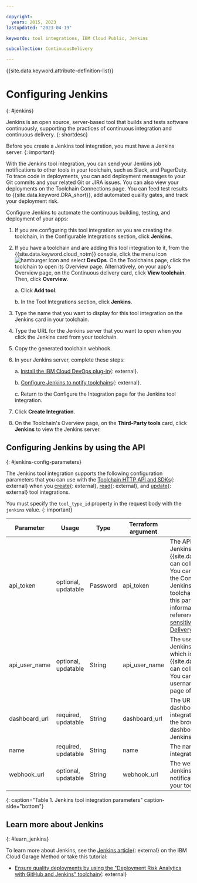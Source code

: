 ```yaml
---

copyright:
  years: 2015, 2023
lastupdated: "2023-04-19"

keywords: tool integrations, IBM Cloud Public, Jenkins

subcollection: ContinuousDelivery

---
```


{{site.data.keyword.attribute-definition-list}} 

# Configuring Jenkins
{: #jenkins}

Jenkins is an open source, server-based tool that builds and tests software continuously, supporting the practices of continuous integration and continuous delivery.
{: shortdesc}

Before you create a Jenkins tool integration, you must have a Jenkins server.
{: important}

With the Jenkins tool integration, you can send your Jenkins job notifications to other tools in your toolchain, such as Slack, and PagerDuty. To trace code in deployments, you can add deployment messages to your Git commits and your related Git or JIRA issues. You can also view your deployments on the Toolchain Connections page. You can feed test results to {{site.data.keyword.DRA_short}}, add automated quality gates, and track your deployment risk.

Configure Jenkins to automate the continuous building, testing, and deployment of your apps:

1. If you are configuring this tool integration as you are creating the toolchain, in the Configurable Integrations section, click **Jenkins**.
1. If you have a toolchain and are adding this tool integration to it, from the {{site.data.keyword.cloud_notm}} console, click the menu icon ![hamburger icon](images/icon_hamburger.svg) and select **DevOps**. On the Toolchains page, click the toolchain to open its Overview page. Alternatively, on your app's Overview page, on the Continuous delivery card, click **View toolchain**. Then, click **Overview**. 

   a. Click **Add tool**.

   b. In the Tool Integrations section, click **Jenkins**.

1. Type the name that you want to display for this tool integration on the Jenkins card in your toolchain.
1. Type the URL for the Jenkins server that you want to open when you click the Jenkins card from your toolchain.
1. Copy the generated toolchain webhook.
1. In your Jenkins server, complete these steps:

   a. [Install the IBM Cloud DevOps plug-in](https://wiki.jenkins-ci.org/display/JENKINS/IBM+Cloud+DevOps+Plugin#IBMCloudDevOpsPlugin-Installingtheplugin){: external}.

   b. [Configure Jenkins to notify toolchains](https://wiki.jenkins-ci.org/display/JENKINS/IBM+Cloud+DevOps+Plugin#IBMCloudDevOpsPlugin-Notifyingtoolchains){: external}.

   c. Return to the Configure the Integration page for the Jenkins tool integration.

1. Click **Create Integration**.
1. On the Toolchain's Overview page, on the **Third-Party tools** card, click **Jenkins** to view the Jenkins server.

## Configuring Jenkins by using the API
{: #jenkins-config-parameters}

The Jenkins tool integration supports the following configuration parameters that you can use with the [Toolchain HTTP API and SDKs](https://cloud.ibm.com/apidocs/toolchain){: external} when you [create](https://cloud.ibm.com/apidocs/toolchain#create-tool){: external}, [read](https://cloud.ibm.com/apidocs/toolchain#get-tool-by-id){: external}, and [update](https://cloud.ibm.com/apidocs/toolchain#update-tool){: external} tool integrations.

You must specify the `tool_type_id` property in the request body with the `jenkins` value.
{: important}

| Parameter | Usage | Type | Terraform argument | Description |
| --- | --- | --- | --- | --- |
| api_token | optional, updatable | Password | api_token | The API token to use for Jenkins REST API calls so that {{site.data.keyword.DRA_short}} can collect data from Jenkins. You can find the API token on the Configuration page of your Jenkins instance. You can use a toolchain secret reference for this parameter. For more information about secret references, see [Protecting your sensitive data in Continuous Delivery](/docs/ContinuousDelivery?topic=ContinuousDelivery-cd_data_security#cd_secure_credentials). |
| api_user_name | optional, updatable | String | api_user_name | The username to use with the Jenkins server's API token, which is required so that {{site.data.keyword.DRA_short}} can collect data from Jenkins. You can find your API username on the Configuration page of your Jenkins instance. |
| dashboard_url | required, updatable | String | dashboard_url | The URL of the Jenkins server dashboard for this tool integration. In the graphical UI, the browser goes to this dashboard when you click the Jenkins tool integration card. |
| name | required, updatable | String | name | The name of this tool integration. |
| webhook_url | optional, updatable | String | webhook_url | The webhook to use in your Jenkins jobs to send notifications to other tools in your toolchain. |
{: caption="Table 1. Jenkins tool integration parameters" caption-side="bottom"}

## Learn more about Jenkins
{: #learn_jenkins}

To learn more about Jenkins, see the [Jenkins article](https://www.ibm.com/garage/method/practices/code/tool_jenkins/){: external} on the IBM Cloud Garage Method or take this tutorial:

* [Ensure quality deployments by using the "Deployment Risk Analytics with GitHub and Jenkins" toolchain](https://www.ibm.com/cloud/architecture/tutorials/ensure-quality-deployment-risk-analytics-with-github-and-jenkins-toolchain){: external}
